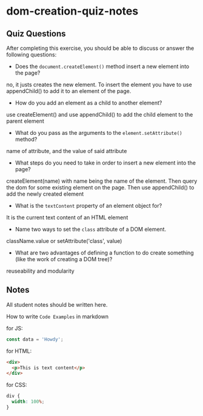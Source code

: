 # dom-creation-quiz-notes

## Quiz Questions

After completing this exercise, you should be able to discuss or answer the following questions:

- Does the `document.createElement()` method insert a new element into the page?

no, it justs creates the new element. To insert the element you have to use appendChild() to add it to
an element of the page.

- How do you add an element as a child to another element?

use createElement() and use appendChild() to add the child element to the parent element

- What do you pass as the arguments to the `element.setAttribute()` method?

name of attribute, and the value of said attribute

- What steps do you need to take in order to insert a new element into the page?

createElement(name) with name being the name of the element. Then query the dom for some existing element on the page.
Then use appendChild() to add the newly created element

- What is the `textContent` property of an element object for?

It is the current text content of an HTML element

- Name two ways to set the `class` attribute of a DOM element.

className.value or setAttribute('class', value)

- What are two advantages of defining a function to do create something (like the work of creating a DOM tree)?

reuseability and modularity

## Notes

All student notes should be written here.

How to write `Code Examples` in markdown

for JS:

```javascript
const data = 'Howdy';
```

for HTML:

```html
<div>
  <p>This is text content</p>
</div>
```

for CSS:

```css
div {
  width: 100%;
}
```
